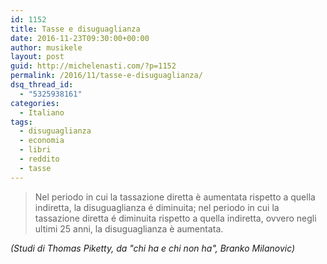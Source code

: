 ```yaml
---
id: 1152
title: Tasse e disuguaglianza
date: 2016-11-23T09:30:00+00:00
author: musikele
layout: post
guid: http://michelenasti.com/?p=1152
permalink: /2016/11/tasse-e-disuguaglianza/
dsq_thread_id:
  - "5325938161"
categories:
  - Italiano
tags:
  - disuguaglianza
  - economia
  - libri
  - reddito
  - tasse
---
```

> Nel periodo in cui la tassazione diretta è aumentata rispetto a quella indiretta, la disuguaglianza é diminuita; nel periodo in cui la tassazione diretta é diminuita rispetto a quella indiretta, ovvero negli ultimi 25 anni, la disuguaglianza è aumentata. 

_(Studi di Thomas Piketty, da "chi ha e chi non ha", Branko Milanovic)_